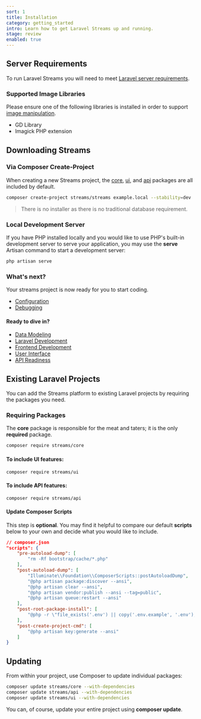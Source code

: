 ```yaml
---
sort: 1
title: Installation
category: getting_started
intro: Learn how to get Laravel Streams up and running.
stage: review
enabled: true
---
```


## Server Requirements
    
To run Laravel Streams you will need to meet [Laravel server requirements](https://laravel.com/docs/deployment#server-requirements).

### Supported Image Libraries

Please ensure one of the following libraries is installed in order to support [image manipulation](/docs/core/images).

- GD Library
- Imagick PHP extension


## Downloading Streams

### Via Composer Create-Project

When creating a new Streams project, the [core](/docs/core/introduction), [ui](/docs/ui/introduction), and [api](/docs/api/introduction) packages are all included by default.

```bash
composer create-project streams/streams example.local --stability=dev
```

> There is no installer as there is no traditional database requirement.

### Local Development Server

If you have PHP installed locally and you would like to use PHP's built-in development server to serve your application, you may use the **serve** Artisan command to start a development server:

```bash
php artisan serve
```

### What's next?

Your streams project is now ready for you to start coding.

- [Configuration](configuration)
- [Debugging](debugging)

#### Ready to dive in?

- [Data Modeling](streams)
- [Laravel Development](core)
- [Frontend Development](frontend)
- [User Interface](ui)
- [API Readiness](api)

## Existing Laravel Projects

You can add the Streams platform to existing Laravel projects by requiring the packages you need.

### Requiring Packages

The **core** package is responsible for the meat and taters; it is the only **required** package.

```bash
composer require streams/core
```

#### To include UI features:

```bash
composer require streams/ui
```

#### To include API features:

```bash
composer require streams/api
```

#### Update Composer Scripts

This step is **optional**. You may find it helpful to compare our default **scripts** below to your own and decide what you would like to include.

```json
// composer.json
"scripts": {
    "pre-autoload-dump": [
        "rm -Rf bootstrap/cache/*.php"
    ],
    "post-autoload-dump": [
        "Illuminate\\Foundation\\ComposerScripts::postAutoloadDump",
        "@php artisan package:discover --ansi",
        "@php artisan clear --ansi",
        "@php artisan vendor:publish --ansi --tag=public",
        "@php artisan queue:restart --ansi"
    ],
    "post-root-package-install": [
        "@php -r \"file_exists('.env') || copy('.env.example', '.env');\""
    ],
    "post-create-project-cmd": [
        "@php artisan key:generate --ansi"
    ]
}
```


## Updating
From within your project, use Composer to update individual packages:

```bash
composer update streams/core --with-dependencies
composer update streams/api --with-dependencies
composer update streams/ui --with-dependencies
```

You can, of course, update your entire project using **composer update**.
